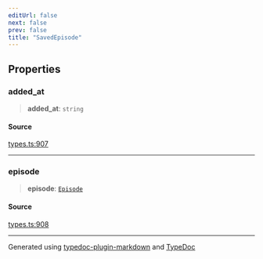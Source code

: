 ```yaml
---
editUrl: false
next: false
prev: false
title: "SavedEpisode"
---
```


## Properties

### added\_at

> **added\_at**: `string`

#### Source

[types.ts:907](https://github.com/fostertheweb/spotify-web-sdk/blob/e412602/src/types.ts#L907)

***

### episode

> **episode**: [`Episode`](/api/interfaces/episode/)

#### Source

[types.ts:908](https://github.com/fostertheweb/spotify-web-sdk/blob/e412602/src/types.ts#L908)

***

Generated using [typedoc-plugin-markdown](https://www.npmjs.com/package/typedoc-plugin-markdown) and [TypeDoc](https://typedoc.org/)
